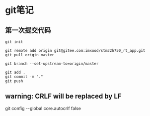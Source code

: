 # git笔记

## 第一次提交代码

    git init

    git remote add origin git@gitee.com:imxood/stm32h750_rt_app.git
    git pull origin master

    git branch --set-upstream-to=origin/master

    git add .
    git commit -m "."
    git push


## warning: CRLF will be replaced by LF

git config --global core.autocrlf false
